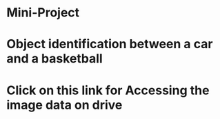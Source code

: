 # Mini-Project
# Object identification between a car and a basketball
# Click on this link for Accessing the image data on drive

